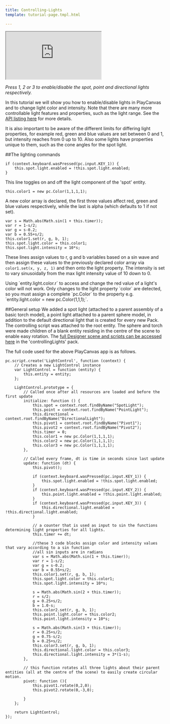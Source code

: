 ```yaml
---
title: Controlling-Lights
template: tutorial-page.tmpl.html

---
```


<iframe src="http://apps.playcanvas.com/playcanvas/tutorials/controllingLights?overlay=false"></iframe>

*Press 1, 2 or 3 to enable/disable the spot, point and directional lights respectively.*

In this tutorial we will show you how to enable/disable lights in PlayCanvas and to change light color and intensity. Note that there are many more controllable light features and properties, such as the light range. See the [API listing here][lights] for more details.

It is also important to be aware of the different limits for differing light properties, for example red, green and blue values are set between 0 and 1, but intensity reaches from 0 up to 10. Also some lights have properties unique to them, such as the cone angles for the spot light.

##The lighting commands

~~~javascript~~~
if (context.keyboard.wasPressed(pc.input.KEY_1)) { 
    this.spot.light.enabled = !this.spot.light.enabled; 
}
~~~
This line toggles on and off the light component of the 'spot' entity.

~~~javascript~~~
this.color1 = new pc.Color(1,1,1,1);
~~~
A new color array is declared, the first three values affect red, green and blue values respectively, while the last is alpha (which defaults to 1 if not set).
~~~javascript~~~
var s = Math.abs(Math.sin(1 + this.timer));
var r = 1-s/2;
var g = s-0.2;
var b = 0.55+s/2;
this.color1.set(r, g, b, 1);
this.spot.light.color = this.color1;
this.spot.light.intensity = 10*s;
~~~
These lines assign values to r, g and b variables based on a sin wave and then assign these values to the previously declared color array via `color1.set(x, y, z, 1)` and then onto the light property. The intensity is set to vary sinusoidally from the max light intensity value of 10 down to 0. 

<div class="alert alert-warning">
 Using `entity.light.color.r` to access and change the red value of a light's color will not work. Only changes to the light property `color` are detected, so you must assign a complete `pc.Color` to the property e.g. `entity.light.color = new pc.Color(1,1,1);`.
</div>

##General setup
We added a spot light (attached to a parent assembly of a basic torch model), a point light attached to a parent sphere model, in addition to the default directional light that is created for every new Pack. The controlling script was attached to the root entity. The sphere and torch were made children of a blank entity residing in the centre of the scene to enable easy rotation. The [full Designer scene and scripts can be accessed here][light tutorial] in the 'controllingLights' pack.



The full code used for the above PlayCanvas app is as follows.
~~~javascript~~~
pc.script.create('LightControl', function (context) {
    // Creates a new LightControl instance
    var LightControl = function (entity) {
        this.entity = entity;
    };

    LightControl.prototype = {
        // Called once after all resources are loaded and before the first update
        initialize: function () {
            this.spot = context.root.findByName("SpotLight");
            this.point = context.root.findByName("PointLight");
            this.directional = context.root.findByName("DirectionalLight");
            this.pivot1 = context.root.findByName("Pivot1");
            this.pivot2 = context.root.findByName("Pivot2");
            this.timer = 0;
            this.color1 = new pc.Color(1,1,1,1);
            this.color2 = new pc.Color(1,1,1,1);
            this.color3 = new pc.Color(1,1,1,1);
        },

        // Called every frame, dt is time in seconds since last update
        update: function (dt) {
            this.pivot();
            
            if (context.keyboard.wasPressed(pc.input.KEY_1)) { 
                this.spot.light.enabled = !this.spot.light.enabled; 
            }
            if (context.keyboard.wasPressed(pc.input.KEY_2)) { 
                this.point.light.enabled = !this.point.light.enabled; 
            }
            if (context.keyboard.wasPressed(pc.input.KEY_3)) { 
                this.directional.light.enabled = !this.directional.light.enabled;
            }
            
            // a counter that is used as input to sin the functions determining light properties for all lights.
            this.timer += dt;
            
            //these 3 code blocks assign color and intensity values that vary according to a sin function
            //all sin inputs are in radians
            var s = Math.abs(Math.sin(1 + this.timer));
            var r = 1-s/2;
            var g = s-0.2;
            var b = 0.55+s/2;
            this.color1.set(r, g, b, 1);
            this.spot.light.color = this.color1;
            this.spot.light.intensity = 10*s;
            
            s = Math.abs(Math.sin(2 + this.timer));
            r = s/2;
            g = 0.25+s/2;
            b = 1.0-s;
            this.color2.set(r, g, b, 1);
            this.point.light.color = this.color2;
            this.point.light.intensity = 10*s;
            
            s = Math.abs(Math.sin(3 + this.timer));
            r = 0.25+s/2;
            g = 0.75-s/2;
            b = 0.25+s/2;
            this.color3.set(r, g, b, 1);
            this.directional.light.color = this.color3;
            this.directional.light.intensity = 3*(1-s);
        },
        
        // this function rotates all three lights about their parent entities (all at the centre of the scene) to easily create circular motion.
        pivot: function (){
            this.pivot1.rotate(0,2,0);
            this.pivot2.rotate(0,-3,0);
             
        }
    };

    return LightControl;
});
~~~

[lights]: /engine/api/stable/symbols/pc.fw.LightComponent.html
[light tutorial]:  https://playcanvas.com/playcanvas/tutorials